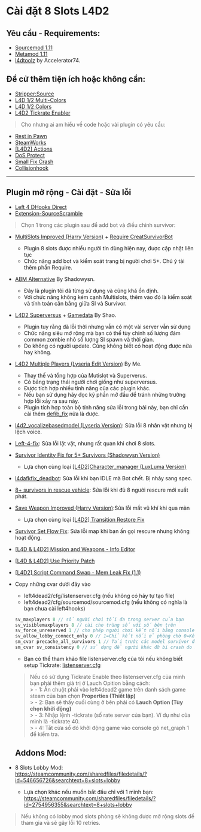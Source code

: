 # **Cài đặt 8 Slots L4D2**

## Yêu cầu - Requirements:
* [Sourcemod 1.11](https://www.sourcemod.net/downloads.php?branch=stable)
* [Metamod 1.11](https://www.metamodsource.net/downloads.php?branch=stable)
* [l4dtoolz](https://github.com/Accelerator74/l4dtoolz/releases) by Accelerator74.

## Đề cử thêm tiện ích hoặc không cần:

* [Stripper:Source](https://www.bailopan.net/stripper/snapshots/1.2/stripper-1.2.2-hg82-windows.zip) 
* [L4D 1/2 Multi-Colors](https://github.com/fbef0102/L4D1_2-Plugins/releases/download/Multi-Colors/multicolors.zip)
* [L4D 1/2 Colors](https://drive.google.com/file/d/1lHjhDIbWa6heb4j7aCPoc6r--FOiEwuT/view?usp=sharing)
* [L4D2 Tickrate Enabler](https://github.com/accelerator74/Tickrate-Enabler/releases/download/build/Tickrate-Enabler-l4d2-def3795.zip)
> Cho nhưng ai am hiểu về code hoặc vài plugin có yêu cầu:
* [Rest in Pawn](https://github.com/ErikMinekus/sm-ripext/releases/download/1.3.1/sm-ripext-1.3.1-windows.zip)
* [SteamWorks](https://github.com/hexa-core-eu/SteamWorks/releases/download/v1.2.4/package-windows.zip)
* [[L4D2] Actions](https://forums.alliedmods.net/showthread.php?t=336374)
* [DoS Protect](https://forums.alliedmods.net/attachment.php?attachmentid=197137)
* [Small Fix Crash](https://github.com/L4D-Community/builtinvotes/suites/13993447599/artifacts/780657704)
* [Collisionhook](https://github.com/L4D-Community/Collisionhook/suites/13993458671/artifacts/780658418)
- - - -
## Plugin mở rộng - Cài đặt - Sửa lỗi
* [Left 4 DHooks Direct](https://forums.alliedmods.net/showthread.php?t=321696)
* [Extension-SourceScramble](https://github.com/nosoop/SMExt-SourceScramble/releases/download/0.7.1.1/package.zip)

> Chọn 1 trong các plugin sau để add bot và điều chỉnh survivor:
* [MultiSlots Improved (Harry Version)](https://forums.alliedmods.net/showpost.php?p=2715546&postcount=249) + [Require CreatSurvivorBot](https://forums.alliedmods.net/attachment.php?attachmentid=185769&d=1608745336)
     - Plugin 8 slots được nhiều người tin dùng hiện nay, được cập nhật liên tục
     - Chức năng add bot và kiểm soát trang bị người chơi 5+. Chú ý tải thêm phần Require.

* [ABM Alternative](https://forums.alliedmods.net/showpost.php?p=2748953&postcount=517) By Shadowysn.
     - Đây là plugin tôi đã từng sử dụng và cũng khá ổn định.
     - Với chức năng không kém cạnh Multislots, thêm vào đó là kiểm soát và tính toán cân bằng giữa SI và Survivor.

* [L4D2 Superversus](https://forums.alliedmods.net/showpost.php?p=2704058&postcount=1285)  + [Gamedata](https://forums.alliedmods.net/showpost.php?p=2724932&postcount=1322) By Shao.
     - Plugin tuy rằng đã lỗi thời nhưng vẫn có một vài server vẫn sử dụng
     - Chức năng siêu mở rộng mà bạn có thể tùy chỉnh số lượng đám common zombie nhỏ số lượng SI spawn và thời gian.
     - Do không có người update. Cũng không biết có hoạt động được nữa hay không.
	
* [L4D2 Multiple Players (Lyseria Edit Version)](https://github.com/Kuroneko15/l4d2_multiple_players) By Me.
     - Thay thế và tổng hợp của Mutislot và Superverus.
     - Có bảng trạng thái người chơi giống như superversus.
     - Được tích hợp nhiều tính năng của các plugin khác.
     - Nếu bạn sử dụng hãy đọc kỹ phần mở đầu để tránh những trường hợp lỗi xảy ra sau này.
     - Plugin tích hợp toàn bộ tính năng sửa lỗi trong bài này, bạn chỉ cần cài thêm [defib_fix](https://forums.alliedmods.net/attachment.php?attachmentid=199744&d=1677587553) nữa là được.
     
* [l4d2_vocalizebasedmodel (Lyseria Version)](https://github.com/Kuroneko15/l4d2_vocalizebasedmodel): Sửa lỗi 8 nhân vật nhưng bị lệch voice.
* [Left-4-fix](https://github.com/LuxLuma/Left-4-fix): Sửa lỗi lặt vặt, nhưng rất quan khi chơi 8 slots.

* [Survivor Identity Fix for 5+ Survivors (Shadowysn Version)](https://forums.alliedmods.net/showpost.php?p=2718792&postcount=36)
     - Lựa chọn cùng loại [[L4D2]Character_manager (LuxLuma Version)](https://forums.alliedmods.net/showthread.php?t=309601)

* [l4dafkfix_deadbot](https://forums.alliedmods.net/showpost.php?p=2772050&postcount=54): Sửa lỗi khi bạn IDLE mà Bot chết. Bị nhảy sang spec.

* [8+ survivors in rescue vehicle](https://forums.alliedmods.net/showpost.php?p=2771588&postcount=53): Sửa lỗi khi đủ 8 người rescure mới xuất phát.

* [Save Weapon Improved (Harry Version)](https://forums.alliedmods.net/showpost.php?p=2757629&postcount=113):Sửa lỗi mất vũ khí khi qua màn
     - Lựa chọn cùng loại [[L4D2] Transition Restore Fix](https://forums.alliedmods.net/showthread.php?t=336287)

* [Survivor Set Flow Fix](https://forums.alliedmods.net/showthread.php?t=339155): Sửa lỗi map khi bạn ấn gọi rescure nhưng không hoạt động.

* [[L4D & L4D2] Mission and Weapons - Info Editor ](https://forums.alliedmods.net/showthread.php?t=310586)
* [[L4D & L4D2] Use Priority Patch ](https://forums.alliedmods.net/showthread.php?t=327511)
* [[L4D2] Script Command Swap - Mem Leak Fix (1.1)](https://forums.alliedmods.net/showthread.php?p=2657025)
* Copy những cvar dưới đây vào 
    - left4dead2/cfg/listenserver.cfg (nếu không có hãy tự tạo file)
    - left4dead2/cfg/sourcemod/sourcemod.cfg (nếu không có nghĩa là bạn chưa cài left4hooks)
    ```php
    sv_maxplayers 8 // số người chơi tối đa trong server của bạn
    sv_visiblemaxplayers 8 // cài cho trùng số với số bên trên
    sv_force_unreserved 1 // cho phép người chơi kết nối bằng console
    sv_allow_lobby_connect_only 0 // 1=Chỉ kết nối ở phòng chờ 0=Kết nối ở phòng chờ và giữa game.
    sm_cvar precache_all_survivors 1 // Tải trước các model survivor để tránh crash
    sm_cvar sv_consistency 0 // sử dụng để người khác đỡ bị crash do bạn mod súng (1: Enable, 0: Disable) 
    ```
   - Bạn có thể tham khảo file listenserver.cfg của tôi nếu không biết setup Tickrate: [listenserver.cfg](https://github.com/Kuroneko15/My_server_setup/blob/main/listenserver.cfg)
   > Nếu có sử dụng Tickrate Enable theo listenserver.cfg của mình bạn phải thêm giá trị ở Lauch Opition bằng cách:</br>
      > - 1: Ấn chuột phải vào left4dead2 game trên danh sách game steam của bạn chọn **Properties (Thiết lập)**</br>
      > - 2: Bạn sẽ thấy cuối cùng ở bên phải có **Lauch Option (Tùy chọn khởi động)**</br>
      > - 3: Nhập lệnh -tickrate (số rate server của bạn). Ví dụ như của mình là -tickrate 40. </br>
      > - 4: Tắt cửa sổ đó khởi động game vào console gõ net_graph 1 để kiểm tra.</br>
  ## Addons Mod:
* 8 Slots Lobby Mod: https://steamcommunity.com/sharedfiles/filedetails/?id=546656726&searchtext=8+slots+lobby
    - Lựa chọn khác nếu muốn bắt đầu chỉ với 1 mình bạn: https://steamcommunity.com/sharedfiles/filedetails/?id=2754956355&searchtext=8+slots+lobby
> Nếu không có lobby mod slots phòng sẽ không được mở rộng slots để tham gia và sẽ gây lỗi 10 retries.
